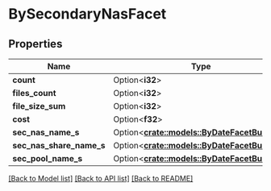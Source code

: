 # BySecondaryNasFacet

## Properties

Name | Type | Description | Notes
------------ | ------------- | ------------- | -------------
**count** | Option<**i32**> |  | [optional]
**files_count** | Option<**i32**> |  | [optional]
**file_size_sum** | Option<**i32**> |  | [optional]
**cost** | Option<**f32**> |  | [optional]
**sec_nas_name_s** | Option<[**crate::models::ByDateFacetBuckets**](by_date_facet_buckets.md)> |  | [optional]
**sec_nas_share_name_s** | Option<[**crate::models::ByDateFacetBuckets**](by_date_facet_buckets.md)> |  | [optional]
**sec_pool_name_s** | Option<[**crate::models::ByDateFacetBuckets**](by_date_facet_buckets.md)> |  | [optional]

[[Back to Model list]](../README.md#documentation-for-models) [[Back to API list]](../README.md#documentation-for-api-endpoints) [[Back to README]](../README.md)


